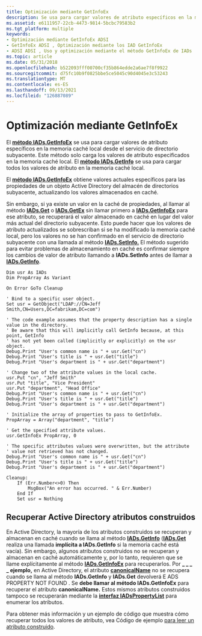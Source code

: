 ```yaml
---
title: Optimización mediante GetInfoEx
description: Se usa para cargar valores de atributo específicos en la memoria caché local desde el servicio de directorio subyacente.
ms.assetid: e6111957-22cb-4473-9814-5bcbc79583b2
ms.tgt_platform: multiple
keywords:
- Optimización mediante GetInfoEx ADSI
- GetInfoEx ADSI , Optimización mediante los IAD GetInfoEx
- ADSI ADSI , Uso y optimización mediante el método GetInfoEx de IADs
ms.topic: article
ms.date: 05/31/2018
ms.openlocfilehash: b522093fff00700cf35b864edde2a6ae7f8f9922
ms.sourcegitcommit: d75fc10b9f0825bbe5ce5045c90d4045e3c53243
ms.translationtype: MT
ms.contentlocale: es-ES
ms.lasthandoff: 09/13/2021
ms.locfileid: "126887089"
---
```

# <a name="optimization-using-getinfoex"></a>Optimización mediante GetInfoEx

El [**método IADs.GetInfoEx**](/windows/desktop/api/Iads/nf-iads-iads-getinfoex) se usa para cargar valores de atributo específicos en la memoria caché local desde el servicio de directorio subyacente. Este método solo carga los valores de atributo especificados en la memoria caché local. El [**método IADs.GetInfo**](/windows/desktop/api/Iads/nf-iads-iads-getinfo) se usa para cargar todos los valores de atributo en la memoria caché local.

El [**método IADs.GetInfoEx**](/windows/desktop/api/Iads/nf-iads-iads-getinfoex) obtiene valores actuales específicos para las propiedades de un objeto Active Directory del almacén de directorios subyacente, actualizando los valores almacenados en caché.

Sin embargo, si ya existe un valor en la caché de propiedades, al llamar al método [**IADs.Get**](/windows/desktop/api/Iads/nf-iads-iads-get) o [**IADs.GetEx**](/windows/desktop/api/Iads/nf-iads-iads-getex) sin llamar primero a [**IADs.GetInfoEx**](/windows/desktop/api/Iads/nf-iads-iads-getinfoex) para ese atributo, se recuperará el valor almacenado en caché en lugar del valor más actual del directorio subyacente. Esto puede hacer que los valores de atributo actualizados se sobrescriban si se ha modificado la memoria caché local, pero los valores no se han confirmado en el servicio de directorio subyacente con una llamada al método [**IADs.SetInfo.**](/windows/desktop/api/Iads/nf-iads-iads-setinfo) El método sugerido para evitar problemas de almacenamiento en caché es confirmar siempre los cambios de valor de atributo llamando a **IADs.SetInfo** antes de llamar a [**IADs.GetInfo**](/windows/desktop/api/Iads/nf-iads-iads-getinfo).


```VB
Dim usr As IADs
Dim PropArray As Variant

On Error GoTo Cleanup

' Bind to a specific user object.
Set usr = GetObject("LDAP://CN=Jeff Smith,CN=Users,DC=fabrikam,DC=com")
 
' The code example assumes that the property description has a single value in the directory.
' Be aware that this will implicitly call GetInfo because, at this point, GetInfo
' has not yet been called (implicitly or explicitly) on the usr object.
Debug.Print "User's common name is " + usr.Get("cn")
Debug.Print "User's title is " + usr.Get("title")
Debug.Print "User's department is " + usr.Get("department")

' Change two of the attribute values in the local cache.
usr.Put "cn", "Jeff Smith"
usr.Put "title", "Vice President"
usr.Put "department", "Head Office"
Debug.Print "User's common name is " + usr.Get("cn")
Debug.Print "User's title is " + usr.Get("title")
Debug.Print "User's department is " + usr.Get("department")

' Initialize the array of properties to pass to GetInfoEx.
PropArray = Array("department", "title")
 
' Get the specified attribute values.
usr.GetInfoEx PropArray, 0

' The specific attributes values were overwritten, but the attribute
' value not retrieved has not changed.
Debug.Print "User's common name is " + usr.Get("cn")
Debug.Print "User's title is " + usr.Get("title")
Debug.Print "User's department is " + usr.Get("department")

Cleanup:
    If (Err.Number<>0) Then
        MsgBox("An error has occurred. " & Err.Number)
    End If
    Set usr = Nothing
```



## <a name="retrieving-active-directory-constructed-attributes"></a>Recuperar Active Directory atributos construidos

En Active Directory, la mayoría de los atributos construidos se recuperan y almacenan en caché cuando se llama al método [**IADs.GetInfo**](/windows/desktop/api/Iads/nf-iads-iads-getinfo) ([**IADs.Get**](/windows/desktop/api/Iads/nf-iads-iads-get) realiza una llamada **implícita a IADs.GetInfo** si la memoria caché está vacía). Sin embargo, algunos atributos construidos no se recuperan y almacenan en caché automáticamente y, por lo tanto, requieren que se llame explícitamente al método [**IADs.GetInfoEx**](/windows/desktop/api/Iads/nf-iads-iads-getinfoex) para recuperarlos. Por **\_ \_ \_ \_ ejemplo,** en Active Directory, el atributo [**canonicalName**](/windows/desktop/ADSchema/a-canonicalname) no se recupera cuando se llama al método **IADs.GetInfo** y **IADs.Get** devolverá E ADS PROPERTY NOT FOUND . Se **debe llamar al método IADs.GetInfoEx** para recuperar el atributo **canonicalName.** Estos mismos atributos construidos tampoco se recuperarán mediante la [**interfaz IADsPropertyList**](/windows/desktop/api/Iads/nn-iads-iadspropertylist) para enumerar los atributos.

Para obtener más información y un ejemplo de código que muestra cómo recuperar todos los valores de atributo, vea Código de ejemplo [para leer un atributo construido](example-code-for-reading-a-constructed-attribute.md).

 

 